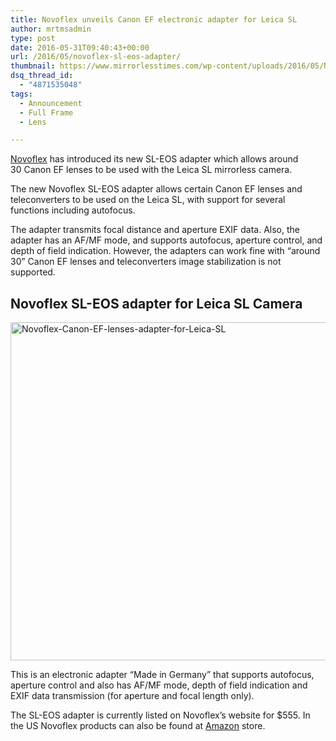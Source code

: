 ```yaml
---
title: Novoflex unveils Canon EF electronic adapter for Leica SL
author: mrtmsadmin
type: post
date: 2016-05-31T09:40:43+00:00
url: /2016/05/novoflex-sl-eos-adapter/
thumbnail: https://www.mirrorlesstimes.com/wp-content/uploads/2016/05/Novoflex-Canon-EF-lenses-adapter-for-Leica-SL.jpeg
dsq_thread_id:
  - "4871535048"
tags:
  - Announcement
  - Full Frame
  - Lens

---
```

<a href="http://www.novoflex.com/en/products/adapters/adapter-finder/+/camera_id/33/lense_id/23/" target="_blank">Novoflex</a> has introduced its new SL-EOS adapter which allows around 30 Canon EF lenses to be used with the Leica SL mirrorless camera.

The new Novoflex SL-EOS adapter allows certain Canon EF lenses and teleconverters to be used on the Leica SL, with support for several functions including autofocus.

The adapter transmits focal distance and aperture EXIF data. Also, the adapter has an AF/MF mode, and supports autofocus, aperture control, and depth of field indication. However, the adapters can work fine with &#8220;around 30&#8221; Canon EF lenses and teleconverters image stabilization is not supported.<!--more-->

## Novoflex SL-EOS adapter for Leica SL Camera

<img class="alignnone size-full wp-image-293" src="https://i0.wp.com/www.mirrorlesstimes.com/wp-content/uploads/2016/05/Novoflex-Canon-EF-lenses-adapter-for-Leica-SL.jpeg?resize=600%2C541&#038;ssl=1" alt="Novoflex-Canon-EF-lenses-adapter-for-Leica-SL" width="600" height="541" srcset="https://i0.wp.com/www.mirrorlesstimes.com/wp-content/uploads/2016/05/Novoflex-Canon-EF-lenses-adapter-for-Leica-SL.jpeg?w=800&ssl=1 800w, https://i0.wp.com/www.mirrorlesstimes.com/wp-content/uploads/2016/05/Novoflex-Canon-EF-lenses-adapter-for-Leica-SL.jpeg?resize=300%2C270&ssl=1 300w, https://i0.wp.com/www.mirrorlesstimes.com/wp-content/uploads/2016/05/Novoflex-Canon-EF-lenses-adapter-for-Leica-SL.jpeg?resize=768%2C692&ssl=1 768w" sizes="(max-width: 600px) 100vw, 600px" data-recalc-dims="1" /> 

This is an electronic adapter &#8220;Made in Germany&#8221; that supports autofocus, aperture control and also has AF/MF mode, depth of field indication and EXIF data transmission (for aperture and focal length only).

The SL-EOS adapter is currently listed on Novoflex&#8217;s website for $555. In the US Novoflex products can also be found at <a href="http://amzn.to/20R7CSR" target="_blank" rel="nofollow">Amazon</a> store.